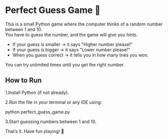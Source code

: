 # Perfect Guess Game 🎯

This is a small Python game where the computer thinks of a random number between 1 and 10.  
You have to guess the number, and the game will give you hints.  

- If your guess is smaller → it says "Higher number please!"  
- If your guess is bigger → it says "Lower number please!"  
- When you guess correct → it tells you in how many tries you won.  

You can try unlimited times until you get the right number.  

## How to Run

1.Install Python (if not already).

2.Run the file in your terminal or any IDE using:

python perfect_guess_game.py


3.Start guessing numbers between 1 and 10.

That’s it. Have fun playing! 🙂
